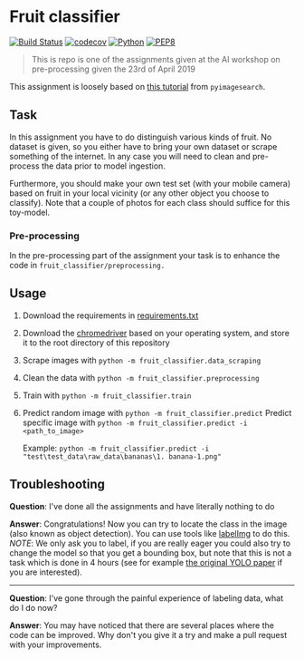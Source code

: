 # Fruit classifier

[![Build Status](https://travis-ci.org/acntech/fruit-classifier.svg?branch=master)](https://travis-ci.org/acntech/fruit-classifier.svg)
[![codecov](https://codecov.io/gh/acntech/fruit-classifier/branch/master/graph/badge.svg)](https://codecov.io/gh/acntech/fruit-classifier)
[![Python](https://img.shields.io/badge/python-3.6-blue.svg)](https://www.python.org/)
[![PEP8](https://img.shields.io/badge/code%20style-PEP8-brightgreen.svg)](https://www.python.org/dev/peps/pep-0008/)

> This is repo is one of the assignments given at the AI workshop on
pre-processing given the 23rd of April 2019

This assignment is loosely based on
[this tutorial](https://www.pyimagesearch.com/2017/12/18/keras-deep-learning-raspberry-pi/)
from `pyimagesearch`.


## Task

In this assignment you have to do distinguish various kinds of fruit.
No dataset is given, so you either have to bring your own dataset or
scrape something of the internet.
In any case you will need to clean and pre-process the data prior to
model ingestion.

Furthermore, you should make your own test set (with your mobile
camera) based on fruit in your local vicinity (or any other object you
choose to classify). Note that a couple of photos for each class should
suffice for this toy-model.

### Pre-processing

In the pre-processing part of the assignment your task is to enhance
the code in `fruit_classifier/preprocessing.`

## Usage

1. Download the requirements in [requirements.txt](requirements.txt)
2. Download the [chromedriver](https://sites.google.com/a/chromium.org/chromedriver/downloads)
   based on your operating system, and store it to the root directory
   of this repository
3. Scrape images with `python -m fruit_classifier.data_scraping`
4. Clean the data with `python -m fruit_classifier.preprocessing`
5. Train with `python -m fruit_classifier.train`
6. Predict random image with `python -m fruit_classifier.predict`
   Predict specific image with `python -m fruit_classifier.predict -i <path_to_image>`
   
   Example: 
   `python -m fruit_classifier.predict -i "test\test_data\raw_data\bananas\1. banana-1.png"`

## Troubleshooting
**Question**: I've done all the assignments and have literally
nothing to do

**Answer**: Congratulations! Now you can try to locate the class in
the image (also known as object detection). You can use tools like
[labelImg](https://github.com/tzutalin/labelImg) to do this. *NOTE*:
We only ask you to label, if you are really eager you could also try
to change the model so that you get a bounding box, but note that
this is not a task which is done in 4 hours (see for example [the
original YOLO paper](https://arxiv.org/abs/1506.02640) if you are
interested).

---

**Question**: I've gone through the painful experience of labeling
data, what do I do now?

**Answer**: You may have noticed that there are several places where
the code can be improved. Why don't you give it a try and make a pull
request with your improvements.

